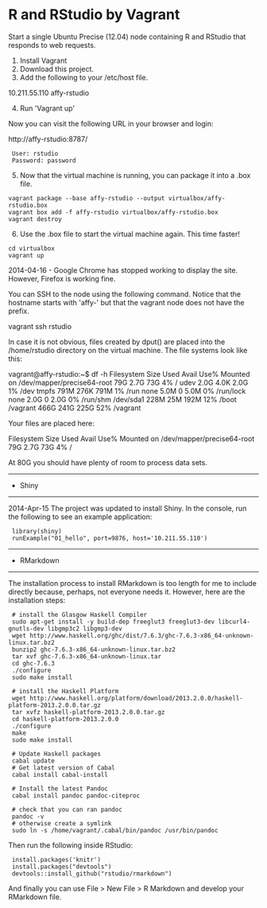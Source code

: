 R and RStudio by Vagrant
=======================

Start a single Ubuntu Precise (12.04) node containing R and RStudio that responds to web requests.

1. Install Vagrant
2. Download this project.
3. Add the following to your /etc/host file.

10.211.55.110	affy-rstudio

4. Run 'Vagrant up'

Now you can visit the following URL in your browser and login:

http://affy-rstudio:8787/

     User: rstudio
     Password: password

5. Now that the virtual machine is running, you can package it into a .box file.

```
vagrant package --base affy-rstudio --output virtualbox/affy-rstudio.box
vagrant box add -f affy-rstudio virtualbox/affy-rstudio.box
vagrant destroy
```

6. Use the .box file to start the virtual machine again. This time faster!

```
cd virtualbox
vagrant up
```


2014-04-16 - Google Chrome has stopped working to display the site. However, Firefox is working fine.

You can SSH to the node using the following command. Notice that the hostname starts with 'affy-' but that 
the vagrant node does not have the prefix.

vagrant ssh rstudio

In case it is not obvious, files created by dput() are placed into the /home/rstudio directory on the virtual 
machine. The file systems look like this:

vagrant@affy-rstudio:~$ df -h
Filesystem                  Size  Used Avail Use% Mounted on
/dev/mapper/precise64-root   79G  2.7G   73G   4% /
udev                        2.0G  4.0K  2.0G   1% /dev
tmpfs                       791M  276K  791M   1% /run
none                        5.0M     0  5.0M   0% /run/lock
none                        2.0G     0  2.0G   0% /run/shm
/dev/sda1                   228M   25M  192M  12% /boot
/vagrant                    466G  241G  225G  52% /vagrant

Your files are placed here:

Filesystem                  Size  Used Avail Use% Mounted on
/dev/mapper/precise64-root   79G  2.7G   73G   4% /

At 80G you should have plenty of room to process data sets.

----------------
- Shiny
----------------

2014-Apr-15 The project was updated to install Shiny. In the console, run the following to see an example application:

     library(shiny)
     runExample("01_hello", port=9876, host='10.211.55.110')

----------------
- RMarkdown
----------------

The installation process to install RMarkdown is too length for me to include directly because, perhaps, not everyone needs it. However, here are the installation steps:

     # install the Glasgow Haskell Compiler
     sudo apt-get install -y build-dep freeglut3 freeglut3-dev libcurl4-gnutls-dev libgmp3c2 libgmp3-dev 
     wget http://www.haskell.org/ghc/dist/7.6.3/ghc-7.6.3-x86_64-unknown-linux.tar.bz2
     bunzip2 ghc-7.6.3-x86_64-unknown-linux.tar.bz2
     tar xvf ghc-7.6.3-x86_64-unknown-linux.tar
     cd ghc-7.6.3
     ./configure
     sudo make install

     # install the Haskell Platform
     wget http://www.haskell.org/platform/download/2013.2.0.0/haskell-platform-2013.2.0.0.tar.gz
     tar xvfz haskell-platform-2013.2.0.0.tar.gz
     cd haskell-platform-2013.2.0.0
     ./configure
     make
     sudo make install

     # Update Haskell packages
     cabal update
     # Get latest version of Cabal
     cabal install cabal-install

     # Install the latest Pandoc
     cabal install pandoc pandoc-citeproc

     # check that you can ran pandoc
     pandoc -v
     # otherwise create a symlink
     sudo ln -s /home/vagrant/.cabal/bin/pandoc /usr/bin/pandoc

Then run the following inside RStudio:

     install.packages('knitr')
     install.packages("devtools")
     devtools::install_github("rstudio/rmarkdown")

And finally you can use File > New File > R Markdown and develop your RMarkdown file.


